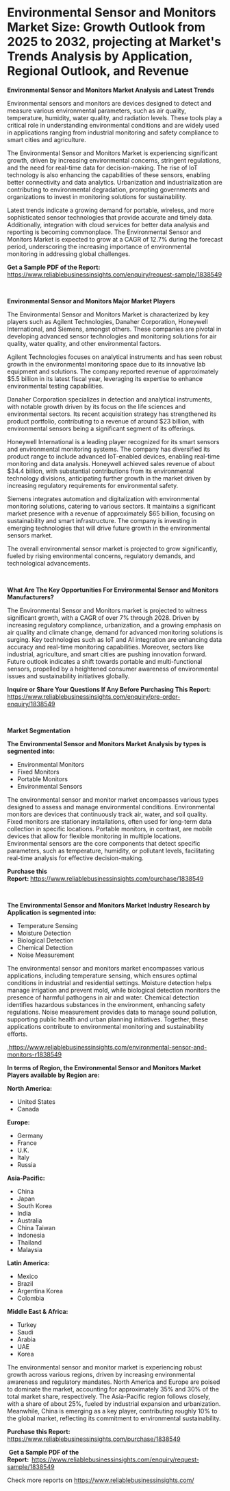 <p><h1>Environmental Sensor and Monitors Market Size: Growth Outlook from 2025 to 2032, projecting at Market's Trends Analysis by Application, Regional Outlook, and Revenue</h1></p><p><strong>Environmental Sensor and Monitors Market Analysis and Latest Trends</strong></p>
<p><p>Environmental sensors and monitors are devices designed to detect and measure various environmental parameters, such as air quality, temperature, humidity, water quality, and radiation levels. These tools play a critical role in understanding environmental conditions and are widely used in applications ranging from industrial monitoring and safety compliance to smart cities and agriculture.</p><p>The Environmental Sensor and Monitors Market is experiencing significant growth, driven by increasing environmental concerns, stringent regulations, and the need for real-time data for decision-making. The rise of IoT technology is also enhancing the capabilities of these sensors, enabling better connectivity and data analytics. Urbanization and industrialization are contributing to environmental degradation, prompting governments and organizations to invest in monitoring solutions for sustainability.</p><p>Latest trends indicate a growing demand for portable, wireless, and more sophisticated sensor technologies that provide accurate and timely data. Additionally, integration with cloud services for better data analysis and reporting is becoming commonplace. The Environmental Sensor and Monitors Market is expected to grow at a CAGR of 12.7% during the forecast period, underscoring the increasing importance of environmental monitoring in addressing global challenges.</p></p>
<p><strong>Get a Sample PDF of the Report:&nbsp;</strong> <a href="https://www.reliablebusinessinsights.com/enquiry/request-sample/1838549?utm_campaign=3177&utm_medium=2&utm_source=Github&utm_content=ia&utm_term=12042025&utm_id=environmental-sensor-and-monitors">https://www.reliablebusinessinsights.com/enquiry/request-sample/1838549</a></p>
<p>&nbsp;</p>
<p><strong>Environmental Sensor and Monitors Major Market Players</strong></p>
<p><p>The Environmental Sensor and Monitors Market is characterized by key players such as Agilent Technologies, Danaher Corporation, Honeywell International, and Siemens, amongst others. These companies are pivotal in developing advanced sensor technologies and monitoring solutions for air quality, water quality, and other environmental factors.</p><p>Agilent Technologies focuses on analytical instruments and has seen robust growth in the environmental monitoring space due to its innovative lab equipment and solutions. The company reported revenue of approximately $5.5 billion in its latest fiscal year, leveraging its expertise to enhance environmental testing capabilities.</p><p>Danaher Corporation specializes in detection and analytical instruments, with notable growth driven by its focus on the life sciences and environmental sectors. Its recent acquisition strategy has strengthened its product portfolio, contributing to a revenue of around $23 billion, with environmental sensors being a significant segment of its offerings.</p><p>Honeywell International is a leading player recognized for its smart sensors and environmental monitoring systems. The company has diversified its product range to include advanced IoT-enabled devices, enabling real-time monitoring and data analysis. Honeywell achieved sales revenue of about $34.4 billion, with substantial contributions from its environmental technology divisions, anticipating further growth in the market driven by increasing regulatory requirements for environmental safety.</p><p>Siemens integrates automation and digitalization with environmental monitoring solutions, catering to various sectors. It maintains a significant market presence with a revenue of approximately $65 billion, focusing on sustainability and smart infrastructure. The company is investing in emerging technologies that will drive future growth in the environmental sensors market.</p><p>The overall environmental sensor market is projected to grow significantly, fueled by rising environmental concerns, regulatory demands, and technological advancements.</p></p>
<p>&nbsp;</p>
<p><strong>What Are The Key Opportunities For Environmental Sensor and Monitors Manufacturers?</strong></p>
<p><p>The Environmental Sensor and Monitors market is projected to witness significant growth, with a CAGR of over 7% through 2028. Driven by increasing regulatory compliance, urbanization, and a growing emphasis on air quality and climate change, demand for advanced monitoring solutions is surging. Key technologies such as IoT and AI integration are enhancing data accuracy and real-time monitoring capabilities. Moreover, sectors like industrial, agriculture, and smart cities are pushing innovation forward. Future outlook indicates a shift towards portable and multi-functional sensors, propelled by a heightened consumer awareness of environmental issues and sustainability initiatives globally.</p></p>
<p><strong>Inquire or Share Your Questions If Any Before Purchasing This Report:</strong> <a href="https://www.reliablebusinessinsights.com/enquiry/pre-order-enquiry/1838549?utm_campaign=3177&utm_medium=2&utm_source=Github&utm_content=ia&utm_term=12042025&utm_id=environmental-sensor-and-monitors">https://www.reliablebusinessinsights.com/enquiry/pre-order-enquiry/1838549</a></p>
<p>&nbsp;</p>
<p><strong>Market Segmentation</strong></p>
<p><strong>The Environmental Sensor and Monitors Market Analysis by types is segmented into:</strong></p>
<p><ul><li>Environmental Monitors</li><li>Fixed Monitors</li><li>Portable Monitors</li><li>Environmental Sensors</li></ul></p>
<p><p>The environmental sensor and monitor market encompasses various types designed to assess and manage environmental conditions. Environmental monitors are devices that continuously track air, water, and soil quality. Fixed monitors are stationary installations, often used for long-term data collection in specific locations. Portable monitors, in contrast, are mobile devices that allow for flexible monitoring in multiple locations. Environmental sensors are the core components that detect specific parameters, such as temperature, humidity, or pollutant levels, facilitating real-time analysis for effective decision-making.</p></p>
<p><strong>Purchase this Report:&nbsp;</strong><a href="https://www.reliablebusinessinsights.com/purchase/1838549?utm_campaign=3177&utm_medium=2&utm_source=Github&utm_content=ia&utm_term=12042025&utm_id=environmental-sensor-and-monitors">https://www.reliablebusinessinsights.com/purchase/1838549</a></p>
<p>&nbsp;</p>
<p><strong>The Environmental Sensor and Monitors Market Industry Research by Application is segmented into:</strong></p>
<p><ul><li>Temperature Sensing</li><li>Moisture Detection</li><li>Biological Detection</li><li>Chemical Detection</li><li>Noise Measurement</li></ul></p>
<p><p>The environmental sensor and monitors market encompasses various applications, including temperature sensing, which ensures optimal conditions in industrial and residential settings. Moisture detection helps manage irrigation and prevent mold, while biological detection monitors the presence of harmful pathogens in air and water. Chemical detection identifies hazardous substances in the environment, enhancing safety regulations. Noise measurement provides data to manage sound pollution, supporting public health and urban planning initiatives. Together, these applications contribute to environmental monitoring and sustainability efforts.</p></p>
<p><a href="https://www.reliablebusinessinsights.com/environmental-sensor-and-monitors-r1838549?utm_campaign=3177&utm_medium=2&utm_source=Github&utm_content=ia&utm_term=12042025&utm_id=environmental-sensor-and-monitors">&nbsp;https://www.reliablebusinessinsights.com/environmental-sensor-and-monitors-r1838549</a></p>
<p><strong>In terms of Region, the Environmental Sensor and Monitors Market Players available by Region are:</strong></p>
<p>
    <p> <strong> North America: </strong>
        <ul>
            <li>United States</li>
            <li>Canada</li>
        </ul>
        </p> 
    <p> <strong> Europe: </strong>
        <ul>
            <li>Germany</li>
            <li>France</li>
            <li>U.K.</li>
            <li>Italy</li>
            <li>Russia</li>
        </ul>
        </p> 
    <p> <strong> Asia-Pacific: </strong>
        <ul>
            <li>China</li>
            <li>Japan</li>
            <li>South Korea</li>
            <li>India</li>
            <li>Australia</li>
            <li>China Taiwan</li>
            <li>Indonesia</li>
            <li>Thailand</li>
            <li>Malaysia</li>
        </ul>
        </p> 
    <p> <strong> Latin America: </strong>
        <ul>
            <li>Mexico</li>
            <li>Brazil</li>
            <li>Argentina Korea</li>
            <li>Colombia</li>
        </ul>
        </p> 
    <p> <strong> Middle East & Africa: </strong>
        <ul>
            <li>Turkey</li>
            <li>Saudi</li>
            <li>Arabia</li>
            <li>UAE</li>
            <li>Korea</li>
        </ul>
    </p>
    </p>
<p><p>The environmental sensor and monitor market is experiencing robust growth across various regions, driven by increasing environmental awareness and regulatory mandates. North America and Europe are poised to dominate the market, accounting for approximately 35% and 30% of the total market share, respectively. The Asia-Pacific region follows closely, with a share of about 25%, fueled by industrial expansion and urbanization. Meanwhile, China is emerging as a key player, contributing roughly 10% to the global market, reflecting its commitment to environmental sustainability.</p></p>
<p><strong>Purchase this Report: </strong><a href="https://www.reliablebusinessinsights.com/purchase/1838549?utm_campaign=3177&utm_medium=2&utm_source=Github&utm_content=ia&utm_term=12042025&utm_id=environmental-sensor-and-monitors">https://www.reliablebusinessinsights.com/purchase/1838549</a></p>
<p>&nbsp;<strong>Get a Sample PDF of the Report:&nbsp;&nbsp;</strong><a href="https://www.reliablebusinessinsights.com/enquiry/request-sample/1838549?utm_campaign=3177&utm_medium=2&utm_source=Github&utm_content=ia&utm_term=12042025&utm_id=environmental-sensor-and-monitors">https://www.reliablebusinessinsights.com/enquiry/request-sample/1838549</a></p>
<p><strong></strong></p>
<p>Check more reports on <a href="https://www.reliablebusinessinsights.com/?utm_campaign=3177&utm_medium=2&utm_source=Github&utm_content=ia&utm_term=12042025&utm_id=environmental-sensor-and-monitors">https://www.reliablebusinessinsights.com/</a></p>